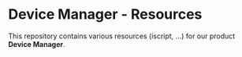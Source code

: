# Device Manager - Resources

This repository contains various resources (iscript, ...) for our product **Device Manager**.

